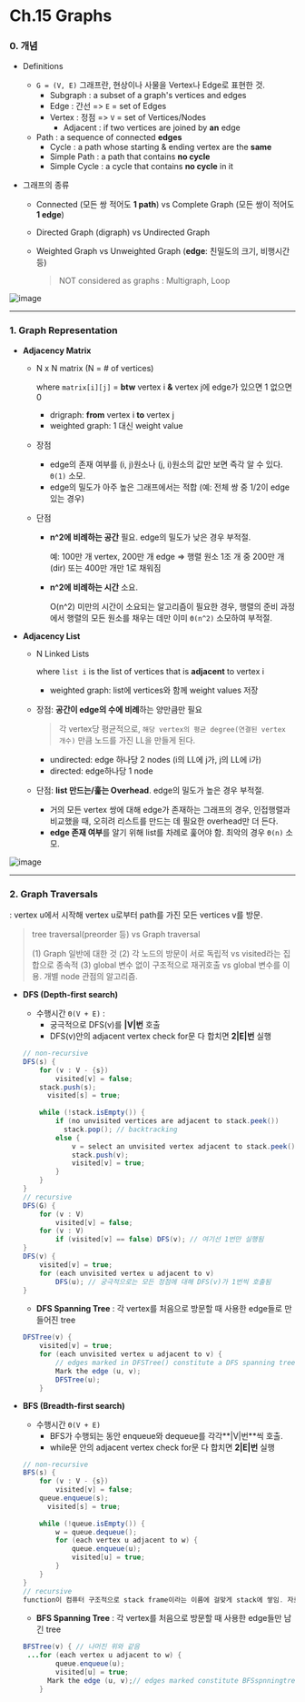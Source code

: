 # Ch.15 Graphs

### 0. 개념

- Definitions

  - `G = (V, E)` 그래프란, 현상이나 사물을 Vertex나 Edge로 표현한 것.
    - Subgraph : a subset of a graph's vertices and edges
    - Edge : 간선 => `E` = set of Edges
    - Vertex : 정점  => `V` = set of Vertices/Nodes
      - Adjacent : if two vertices are joined by **an** edge
  - Path : a sequence of connected **edges**
    - Cycle : a path whose starting & ending vertex are the **same**
    - Simple Path : a path that contains **no cycle**
    - Simple Cycle : a cycle that contains **no cycle** in it

- 그래프의 종류

  - Connected (모든 쌍 적어도 **1 path**) vs Complete Graph (모든 쌍이 적어도 **1 edge**)

  - Directed Graph (digraph) vs Undirected Graph

  - Weighted Graph vs Unweighted Graph (**edge**: 친밀도의 크기, 비행시간 등)

    >  NOT considered as graphs : Multigraph, Loop

![image](https://user-images.githubusercontent.com/17509651/40780014-005bd982-6512-11e8-85cf-a23d052e1cf8.png)

---

### 1. Graph Representation

- **Adjacency Matrix**

  - N x N matrix (N = # of vertices)

    where `matrix[i][j]` = **btw** vertex i **&** vertex j에 edge가 있으면 1 없으면 0

    - drigraph: **from** vertex i **to** vertex j 
    - weighted graph: 1 대신 weight value

  - 장점

    - edge의 존재 여부를 (i, j)원소나 (j, i)원소의 값만 보면 즉각 알 수 있다.  `Θ(1)` 소모.
    - edge의 밀도가 아주 높은 그래프에서는 적합 (예: 전체 쌍 중 1/2이 edge 있는 경우)

  - 단점

    - **n^2에 비례하는 공간** 필요. edge의 밀도가 낮은 경우 부적절.

      예: 100만 개 vertex, 200만 개 edge => 행렬 원소 1조 개 중 200만 개(dir) 또는 400만 개만 1로 채워짐

    - **n^2에 비례하는 시간** 소요.

      O(n^2) 미만의 시간이 소요되는 알고리즘이 필요한 경우, 행렬의 준비 과정에서 행렬의 모든 원소를 채우는 데만 이미 `Θ(n^2)` 소모하여 부적절.

- **Adjacency List**

  - N Linked Lists

    where `list i` is the list of vertices that is **adjacent** to vertex i

    - weighted graph: list에 vertices와 함께 weight values 저장

  - 장점: **공간이 edge의 수에 비례**하는 양만큼만 필요

    > 각 vertex당 평균적으로, `해당 vertex의 평균 degree(연결된 vertex 개수)` 만큼 노드를 가진 LL을 만들게 된다.

    - undirected: edge 하나당 2 nodes (i의 LL에 j가, j의 LL에 i가)
    - directed: edge하나당 1 node

  - 단점: **list 만드는/훑는 Overhead**. edge의 밀도가 높은 경우 부적절.

    - 거의 모든 vertex 쌍에 대해 edge가 존재하는 그래프의 경우, 인접행렬과 비교했을 때, 오히려 리스트를 만드는 데 필요한 overhead만 더 든다.
    - **edge 존재 여부**를 알기 위해 list를 차례로 훑어야 함. 최악의 경우 `Θ(n)` 소모.

![image](https://user-images.githubusercontent.com/17509651/40782977-fbabad9a-651b-11e8-8a14-90300d35e7b1.png)

---

### 2. Graph Traversals

: vertex u에서 시작해 vertex u로부터 path를 가진 모든 vertices v를 방문.

> tree traversal(preorder 등) vs Graph traversal
>
> (1) Graph 일반에 대한 것  (2)  각 노드의 방문이 서로 독립적 vs visited라는 집합으로 종속적
> (3) global 변수 없이 구조적으로 재귀호출 vs global 변수를 이용. 개별 node 관점의 알고리즘.

- **DFS (Depth-first search)**

  - 수행시간 `Θ(V + E)` : 
    - 궁극적으로 DFS(v)를 **|V|번** 호출
    - DFS(v)안의 adjacent vertex check for문 다 합치면 **2|E|번** 실행

  ```java
  // non-recursive
  DFS(s) {
      for (v : V - {s})
          visited[v] = false;
      stack.push(s);
     	visited[s] = true;
      
      while (!stack.isEmpty()) {
          if (no unvisited vertices are adjacent to stack.peek())
          	stack.pop(); // backtracking
          else {
              v = select an unvisited vertex adjacent to stack.peek();
              stack.push(v);
              visited[v] = true;
          }
      }
  }
  // recursive
  DFS(G) {
      for (v : V)
          visited[v] = false;
      for (v : V)
          if (visited[v] == false) DFS(v); // 여기선 1번만 실행됨
  }
  DFS(v) {
      visited[v] = true;
      for (each unvisited vertex u adjacent to v)
          DFS(u); // 궁극적으로는 모든 정점에 대해 DFS(v)가 1번씩 호출됨
  }
  ```

  - **DFS Spanning Tree** : 각 vertex를 처음으로 방문할 때 사용한 edge들로 만들어진 tree

  ```java
  DFSTree(v) {
      visited[v] = true;
      for (each unvisited vertex u adjacent to v) {
          // edges marked in DFSTree() constitute a DFS spanning tree
          Mark the edge (u, v);
          DFSTree(u);
      }
  ```

- **BFS (Breadth-first search)**

  - 수행시간 `Θ(V + E)` 
    - BFS가 수행되는 동안 enqueue와 dequeue를 각각**|V|번**씩 호출.
    - while문 안의 adjacent vertex check for문 다 합치면 **2|E|번** 실행

  ```java
  // non-recursive
  BFS(s) {
      for (v : V - {s})
          visited[v] = false;
      queue.enqueue(s);
     	visited[s] = true;
      
      while (!queue.isEmpty()) {
          w = queue.dequeue();
          for (each vertex u adjacent to w) {
              queue.enqueue(u);
              visited[u] = true;
          }
      }
  }
  // recursive
  function이 컴퓨터 구조적으로 stack frame이라는 이름에 걸맞게 stack에 쌓임. 자료구조 쓰지 않으면서 recursive하려면 queue로 function 관리하는 architecture 필요.
  ```

  - **BFS Spanning Tree** : 각 vertex를 처음으로 방문할 때 사용한 edge들만 남긴 tree

  ```java
  BFSTree(v) { // 나머진 위와 같음
   ...for (each vertex u adjacent to w) {
          queue.enqueue(u);
          visited[u] = true;
      	Mark the edge (u, v);// edges marked constitute BFSspnningtree
      }
  ```

  
